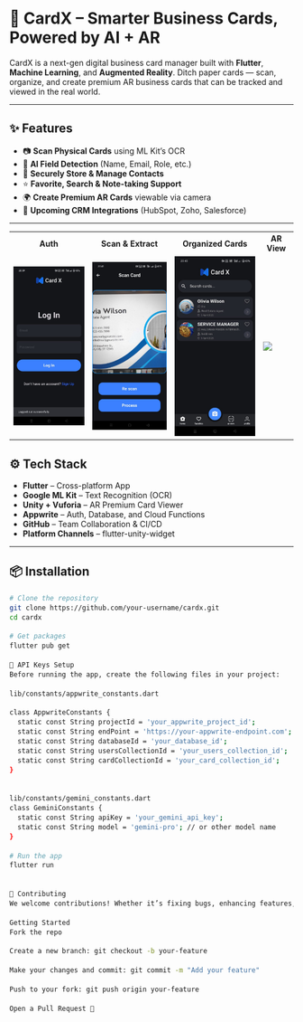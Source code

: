 # 💼 CardX – Smarter Business Cards, Powered by AI + AR

CardX is a next-gen digital business card manager built with **Flutter**, **Machine Learning**, and **Augmented Reality**. Ditch paper cards — scan, organize, and create premium AR business cards that can be tracked and viewed in the real world.

---

## ✨ Features

- 📷 **Scan Physical Cards** using ML Kit’s OCR
- 🧠 **AI Field Detection** (Name, Email, Role, etc.)
- 🔐 **Securely Store & Manage Contacts**
- ⭐ **Favorite, Search & Note-taking Support**
- 🌍 **Create Premium AR Cards** viewable via camera
- 🔄 **Upcoming CRM Integrations** (HubSpot, Zoho, Salesforce)

---

<table>
  <tr>
    <th>Auth</th>
    <th>Scan & Extract</th>
    <th>Organized Cards</th>
    <th>AR View</th>
  </tr>
  <tr>
    <td><img src="assets/auth.jpg" width="200"/></td>
    <td><img src="assets/scan.jpg" width="200"/></td>
    <td><img src="assets/cards.jpg" width="200"/></td>
    <td><img src="assets/ar_view.jpg" width="200"/></td>
  </tr>
</table>

## ⚙️ Tech Stack

- **Flutter** – Cross-platform App
- **Google ML Kit** – Text Recognition (OCR)
- **Unity + Vuforia** – AR Premium Card Viewer
- **Appwrite** – Auth, Database, and Cloud Functions
- **GitHub** – Team Collaboration & CI/CD
- **Platform Channels** – flutter-unity-widget

---

## 📦 Installation

```bash
# Clone the repository
git clone https://github.com/your-username/cardx.git
cd cardx

# Get packages
flutter pub get

🔐 API Keys Setup
Before running the app, create the following files in your project:

lib/constants/appwrite_constants.dart

class AppwriteConstants {
  static const String projectId = 'your_appwrite_project_id';
  static const String endPoint = 'https://your-appwrite-endpoint.com';
  static const String databaseId = 'your_database_id';
  static const String usersCollectionId = 'your_users_collection_id';
  static const String cardCollectionId = 'your_card_collection_id';
}


lib/constants/gemini_constants.dart
class GeminiConstants {
  static const String apiKey = 'your_gemini_api_key';
  static const String model = 'gemini-pro'; // or other model name
}

# Run the app
flutter run


🤝 Contributing
We welcome contributions! Whether it’s fixing bugs, enhancing features, or improving documentation — your support matters.

Getting Started
Fork the repo

Create a new branch: git checkout -b your-feature

Make your changes and commit: git commit -m "Add your feature"

Push to your fork: git push origin your-feature

Open a Pull Request 🚀


```
